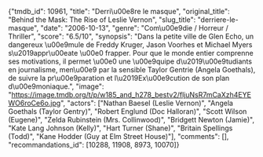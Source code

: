 {"tmdb_id": 10961, "title": "Derri\u00e8re le masque", "original_title": "Behind the Mask: The Rise of Leslie Vernon", "slug_title": "derriere-le-masque", "date": "2006-10-13", "genre": "Com\u00e9die / Horreur / Thriller", "score": "6.5/10", "synopsis": "Dans la petite ville de Glen Echo, un dangereux \u00e9mule de Freddy Kruger, Jason Voorhes et Michael Myers s\u2019appr\u00eate \u00e0 frapper. Pour que le monde entier comprenne ses motivations, il permet \u00e0 une \u00e9quipe d\u2019\u00e9tudiants en journalisme, men\u00e9 par la sensible Taylor Gentrie (Angela Goethals), de suivre la pr\u00e9paration et l\u2019Ex\u00e9cution de son plan d\u00e9moniaque.", "image": "https://image.tmdb.org/t/p/w185_and_h278_bestv2/fljuNsR7mCaXzh4EYEWO6roCe6o.jpg", "actors": ["Nathan Baesel (Leslie Vernon)", "Angela Goethals (Taylor Gentry)", "Robert Englund (Doc Halloran)", "Scott Wilson (Eugene)", "Zelda Rubinstein (Mrs. Collinwood)", "Bridgett Newton (Jamie)", "Kate Lang Johnson (Kelly)", "Hart Turner (Shane)", "Britain Spellings (Todd)", "Kane Hodder (Guy at Elm Street House)"], "comments": [], "recommandations_id": [10288, 11908, 8973, 10070]}